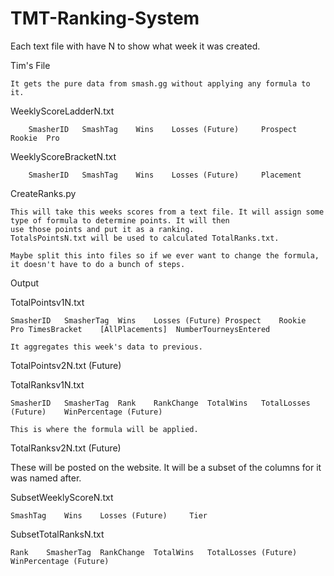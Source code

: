# TMT-Ranking-System





 Each text file with have N to show what week it was created.
 
 Tim's File
 
    It gets the pure data from smash.gg without applying any formula to it. 
    
 WeeklyScoreLadderN.txt
 
        SmasherID   SmashTag    Wins    Losses (Future)     Prospect    Rookie  Pro
        
 WeeklyScoreBracketN.txt
 
        SmasherID   SmashTag    Wins    Losses (Future)     Placement
 
 
 
 CreateRanks.py
 
    This will take this weeks scores from a text file. It will assign some type of formula to determine points. It will then 
    use those points and put it as a ranking.
    TotalsPointsN.txt will be used to calculated TotalRanks.txt.
 
    Maybe split this into files so if we ever want to change the formula, it doesn't have to do a bunch of steps.
 
 Output
 
 TotalPointsv1N.txt
 
    SmasherID   SmasherTag  Wins    Losses (Future) Prospect    Rookie  Pro TimesBracket    [AllPlacements]  NumberTourneysEntered
    
    It aggregates this week's data to previous.
    
 TotalPointsv2N.txt         (Future)
 
 TotalRanksv1N.txt
 
    SmasherID   SmasherTag  Rank    RankChange  TotalWins   TotalLosses (Future)    WinPercentage (Future)
    
    This is where the formula will be applied.
    
 TotalRanksv2N.txt          (Future)
 
 
 These will be posted on the website. It will be a subset of the columns for it was named after.
 
 SubsetWeeklyScoreN.txt
 
    SmashTag    Wins    Losses (Future)     Tier
    
 SubsetTotalRanksN.txt
 
    Rank    SmasherTag  RankChange  TotalWins   TotalLosses (Future)    WinPercentage (Future)
 
 
 
 
 
 
 
 
 

